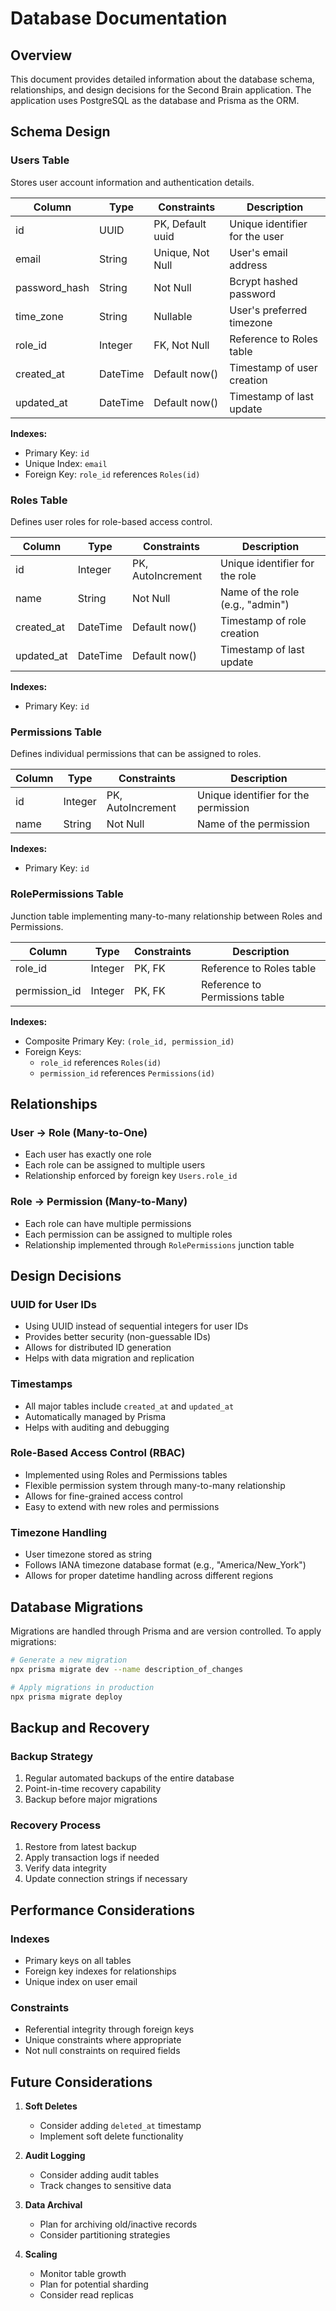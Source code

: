 # Database Documentation

## Overview

This document provides detailed information about the database schema, relationships, and design decisions for the Second Brain application. The application uses PostgreSQL as the database and Prisma as the ORM.

## Schema Design

### Users Table

Stores user account information and authentication details.

| Column        | Type     | Constraints      | Description                    |
| ------------- | -------- | ---------------- | ------------------------------ |
| id            | UUID     | PK, Default uuid | Unique identifier for the user |
| email         | String   | Unique, Not Null | User's email address           |
| password_hash | String   | Not Null         | Bcrypt hashed password         |
| time_zone     | String   | Nullable         | User's preferred timezone      |
| role_id       | Integer  | FK, Not Null     | Reference to Roles table       |
| created_at    | DateTime | Default now()    | Timestamp of user creation     |
| updated_at    | DateTime | Default now()    | Timestamp of last update       |

**Indexes:**

- Primary Key: `id`
- Unique Index: `email`
- Foreign Key: `role_id` references `Roles(id)`

### Roles Table

Defines user roles for role-based access control.

| Column     | Type     | Constraints       | Description                      |
| ---------- | -------- | ----------------- | -------------------------------- |
| id         | Integer  | PK, AutoIncrement | Unique identifier for the role   |
| name       | String   | Not Null          | Name of the role (e.g., "admin") |
| created_at | DateTime | Default now()     | Timestamp of role creation       |
| updated_at | DateTime | Default now()     | Timestamp of last update         |

**Indexes:**

- Primary Key: `id`

### Permissions Table

Defines individual permissions that can be assigned to roles.

| Column | Type    | Constraints       | Description                          |
| ------ | ------- | ----------------- | ------------------------------------ |
| id     | Integer | PK, AutoIncrement | Unique identifier for the permission |
| name   | String  | Not Null          | Name of the permission               |

**Indexes:**

- Primary Key: `id`

### RolePermissions Table

Junction table implementing many-to-many relationship between Roles and Permissions.

| Column        | Type    | Constraints | Description                    |
| ------------- | ------- | ----------- | ------------------------------ |
| role_id       | Integer | PK, FK      | Reference to Roles table       |
| permission_id | Integer | PK, FK      | Reference to Permissions table |

**Indexes:**

- Composite Primary Key: `(role_id, permission_id)`
- Foreign Keys:
  - `role_id` references `Roles(id)`
  - `permission_id` references `Permissions(id)`

## Relationships

### User -> Role (Many-to-One)

- Each user has exactly one role
- Each role can be assigned to multiple users
- Relationship enforced by foreign key `Users.role_id`

### Role -> Permission (Many-to-Many)

- Each role can have multiple permissions
- Each permission can be assigned to multiple roles
- Relationship implemented through `RolePermissions` junction table

## Design Decisions

### UUID for User IDs

- Using UUID instead of sequential integers for user IDs
- Provides better security (non-guessable IDs)
- Allows for distributed ID generation
- Helps with data migration and replication

### Timestamps

- All major tables include `created_at` and `updated_at`
- Automatically managed by Prisma
- Helps with auditing and debugging

### Role-Based Access Control (RBAC)

- Implemented using Roles and Permissions tables
- Flexible permission system through many-to-many relationship
- Allows for fine-grained access control
- Easy to extend with new roles and permissions

### Timezone Handling

- User timezone stored as string
- Follows IANA timezone database format (e.g., "America/New_York")
- Allows for proper datetime handling across different regions

## Database Migrations

Migrations are handled through Prisma and are version controlled. To apply migrations:

```bash
# Generate a new migration
npx prisma migrate dev --name description_of_changes

# Apply migrations in production
npx prisma migrate deploy
```

## Backup and Recovery

### Backup Strategy

1. Regular automated backups of the entire database
2. Point-in-time recovery capability
3. Backup before major migrations

### Recovery Process

1. Restore from latest backup
2. Apply transaction logs if needed
3. Verify data integrity
4. Update connection strings if necessary

## Performance Considerations

### Indexes

- Primary keys on all tables
- Foreign key indexes for relationships
- Unique index on user email

### Constraints

- Referential integrity through foreign keys
- Unique constraints where appropriate
- Not null constraints on required fields

## Future Considerations

1. **Soft Deletes**

   - Consider adding `deleted_at` timestamp
   - Implement soft delete functionality

2. **Audit Logging**

   - Consider adding audit tables
   - Track changes to sensitive data

3. **Data Archival**

   - Plan for archiving old/inactive records
   - Consider partitioning strategies

4. **Scaling**
   - Monitor table growth
   - Plan for potential sharding
   - Consider read replicas
